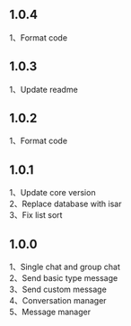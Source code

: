 ## 1.0.4

1、Format code </br>

## 1.0.3

1、Update readme </br>

## 1.0.2

1、Format code </br>

## 1.0.1

1、Update core version </br>
2、Replace database with isar </br>
3、Fix list sort </br>

## 1.0.0

1、Single chat and group chat </br>
2、Send basic type message </br>
3、Send custom message </br>
4、Conversation manager </br>
5、Message manager </br>

